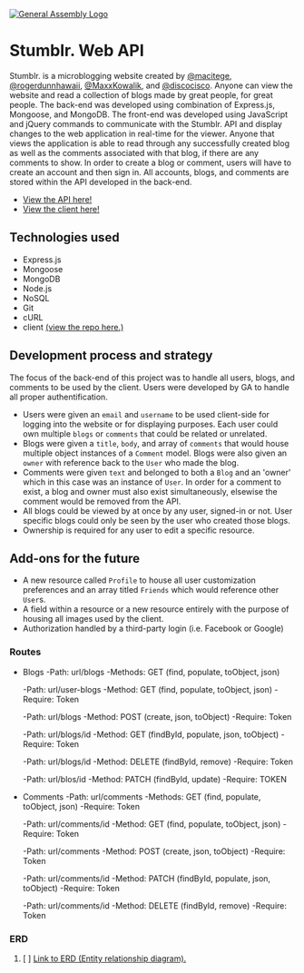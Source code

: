 [![General Assembly Logo](https://camo.githubusercontent.com/1a91b05b8f4d44b5bbfb83abac2b0996d8e26c92/687474703a2f2f692e696d6775722e636f6d2f6b6538555354712e706e67)](https://generalassemb.ly/education/web-development-immersive)

# Stumblr. Web API

Stumblr. is a microblogging website created by [@macitege](https://github.com/macitege), [@rogerdunnhawaii](https://github.com/rogerdunnhawaii), [@MaxxKowalik](https://github.com/MaxxKowalik), and [@discocisco](https://github.com/discocisco). Anyone can view the website and read a collection of blogs made by great people, for great people. The back-end was developed using combination of Express.js, Mongoose, and MongoDB. The front-end was developed using JavaScript and jQuery commands to communicate with the Stumblr. API and display changes to the web application in real-time for the viewer. Anyone that views the application is able to read through any successfully created blog as well as the comments associated with that blog, if there are any comments to show. In order to create a blog or comment, users will have to create an account and then sign in. All accounts, blogs, and comments are stored within the API developed in the back-end.

- [View the API here!](https://stumblr-api.herokuapp.com)
- [View the client here!](https://hex-llc.github.io/stumblr-client)

## Technologies used

- Express.js
- Mongoose
- MongoDB
- Node.js
- NoSQL
- Git
- cURL
- client [(view the repo here.)](https://github.com/hex-llc/stumblr-client)

## Development process and strategy

The focus of the back-end of this project was to handle all users, blogs, and comments to be used by the client. Users were developed by GA to handle all proper authentification.
- Users were given an `email` and `username` to be used client-side for logging into the website or for displaying purposes. Each user could own multiple `blogs` or `comments` that could be related or unrelated.
- Blogs were given a `title`, `body`, and array of `comments` that would house multiple object instances of a `Comment` model. Blogs were also given an `owner` with reference back to the `User` who made the blog.
- Comments were given `text` and belonged to both a `Blog` and an 'owner' which in this case was an instance of `User`. In order for a comment to exist, a blog and owner must also exist simultaneously, elsewise the comment would be removed from the API.
- All blogs could be viewed by at once by any user, signed-in or not. User specific blogs could only be seen by the user who created those blogs.
- Ownership is required for any user to edit a specific resource.

## Add-ons for the future

- A new resource called `Profile` to house all user customization preferences and an array titled `Friends` which would reference other `User`s.
- A field within a resource or a new resource entirely with the purpose of housing all images used by the client.
- Authorization handled by a third-party login (i.e. Facebook or Google)

### Routes
- Blogs
  -Path: url/blogs
  -Methods: GET (find, populate, toObject, json)

  -Path: url/user-blogs
  -Method: GET (find, populate, toObject, json)
  -Require: Token

  -Path: url/blogs
  -Method: POST (create, json, toObject)
  -Require: Token

  -Path: url/blogs/id
  -Method: GET (findById, populate, json, toObject)
  -Require: Token

  -Path: url/blogs/id
  -Method: DELETE (findById, remove)
  -Require: Token

  -Path: url/blos/id
  -Method: PATCH (findById, update)
  -Require: TOKEN

- Comments
  -Path: url/comments
  -Methods: GET (find, populate, toObject, json)
  -Require: Token

  -Path: url/comments/id
  -Method: GET (find, populate, toObject, json)
  -Require: Token

  -Path: url/comments
  -Method: POST (create, json, toObject)
  -Require: Token

  -Path: url/comments/id
  -Method: PATCH (findById, populate, json, toObject)
  -Require: Token

  -Path: url/comments/id
  -Method: DELETE (findById, remove)
  -Require: Token

### ERD

1. [ ] [Link to ERD (Entity relationship diagram).](https://imgur.com/BDpvDy0)

